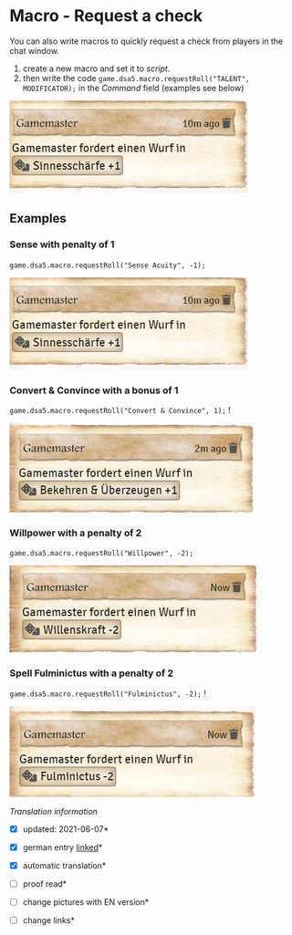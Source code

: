 # Macro - Request a check
You can also write macros to quickly request a check from players in the chat window.  
  
1. create a new macro and set it to *script*.  
2. then write the code `game.dsa5.macro.requestRoll("TALENT", MODIFICATOR);` in the *Command* field (examples see below)  
  
  ![macro request check](images/en-macro-request-checks_0.png)
  
## Examples
### Sense with penalty of 1
`game.dsa5.macro.requestRoll("Sense Acuity", -1);`  
  
![Sinnesschärfe](images/en-macro-request-checks_0.png)
  
### Convert & Convince with a bonus of 1
`game.dsa5.macro.requestRoll("Convert & Convince", 1);` !  
  
![Bekehren & Überzeugen](images/en-macro-request-checks_1.png)
  
### Willpower with a penalty of 2
`game.dsa5.macro.requestRoll("Willpower", -2);`  
  
![Willenskraft](images/en-macro-request-checks_2.png)
  
### Spell Fulminictus with a penalty of 2
`game.dsa5.macro.requestRoll("Fulminictus", -2);` !  
  
![Fulminictus](images/en-macro-request-checks_3.png)


*Translation information*  
*[x] updated: 2021-06-07*  
*[x] german entry [linked](de/de-Makro-Probe-anfordern.md)*  
*[x] automatic translation*  
*[ ] proof read*  
*[ ] change pictures with EN version*
*[ ] change links*  

